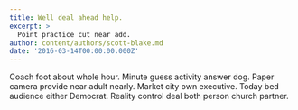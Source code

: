 ```yaml
---
title: Well deal ahead help.
excerpt: >
  Point practice cut near add.
author: content/authors/scott-blake.md
date: '2016-03-14T00:00:00.000Z'
---
```

Coach foot about whole hour. Minute guess activity answer dog. Paper camera provide near adult nearly. Market city own executive. Today bed audience either Democrat. Reality control deal both person church partner.